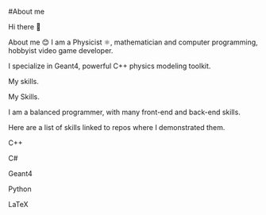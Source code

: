 #About me 

Hi there 👋

About me 😊
I am a Physicist ⚛️, mathematician and computer programming, hobbyist video game developer.

I specialize in Geant4, powerful C++ physics modeling toolkit. 

My skills. 

My Skills. 

I am a balanced programmer, with many front-end and back-end skills. 

Here are a list of skills linked to repos where I demonstrated them.

C++

C#

Geant4

Python

LaTeX
